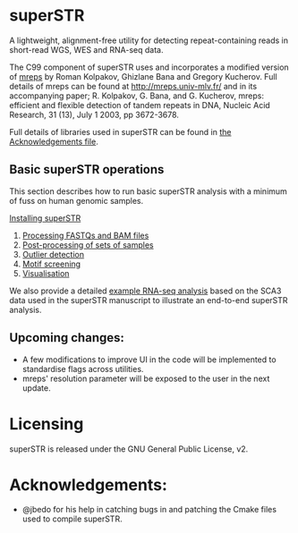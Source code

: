 # superSTR

A lightweight, alignment-free utility for detecting repeat-containing reads in short-read WGS, WES and RNA-seq data.

The C99 component of superSTR uses and incorporates a modified version of [mreps](https://github.com/gregorykucherov/mreps) by Roman Kolpakov, Ghizlane Bana and Gregory Kucherov. Full details of mreps can be found at http://mreps.univ-mlv.fr/ and in its accompanying paper; R. Kolpakov, G. Bana, and G. Kucherov, mreps: efficient and flexible detection of tandem repeats in DNA, Nucleic Acid Research, 31 (13), July 1 2003, pp 3672-3678.

Full details of libraries used in superSTR can be found in [the Acknowledgements file](docs/ACKNOWLEDGEMENTS.md).

## Basic superSTR operations

This section describes how to run basic superSTR analysis with a minimum of fuss on human genomic samples.

[Installing superSTR](docs/INSTALL.md)

1) [Processing FASTQs and BAM files](docs/PROCESSING.md)
2) [Post-processing of sets of samples](docs/POSTPROC.md)
3) [Outlier detection](docs/OUTLIERS.md)
4) [Motif screening](docs/SCREENING.md)
5) [Visualisation](docs/VISUALISATION.md)

We also provide a detailed [example RNA-seq analysis](docs/EXAMPLE.md) based on the SCA3 data used in the superSTR manuscript to illustrate an end-to-end superSTR analysis.

## Upcoming changes:

* A few modifications to improve UI in the code will be implemented to standardise flags across utilities.
* mreps' resolution parameter will be exposed to the user in the next update.

# Licensing

superSTR is released under the GNU General Public License, v2.

# Acknowledgements:

* @jbedo for his help in catching bugs in and patching the Cmake files used to compile superSTR.
